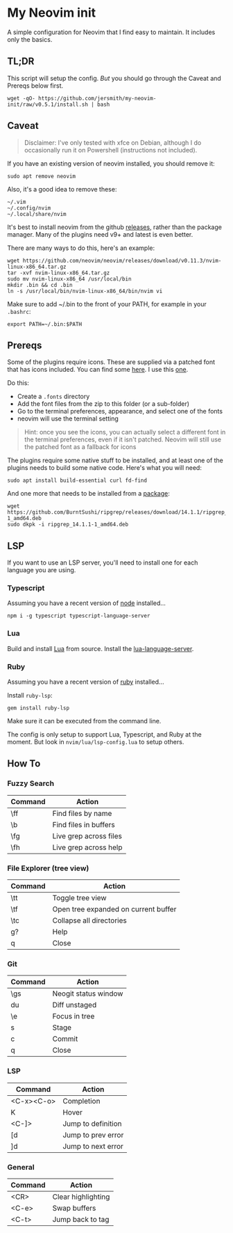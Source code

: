 # My Neovim init
A simple configuration for Neovim that I find easy to maintain. It includes only the basics.

## TL;DR
This script will setup the config. _But_ you should go through the Caveat and Prereqs below first.

```
wget -qO- https://github.com/jersmith/my-neovim-init/raw/v0.5.1/install.sh | bash
```

## Caveat
> Disclaimer: I've only tested with xfce on Debian, although I do occasionally run it on Powershell (instructions not included).

If you have an existing version of neovim installed, you should remove it:

`sudo apt remove neovim`

Also, it's a good idea to remove these:

```
~/.vim
~/.config/nvim
~/.local/share/nvim
```

It's best to install neovim from the github [releases](https://github.com/neovim/neovim/releases/), rather than the package manager. Many of the plugins need v9+ and latest is even better.

There are many ways to do this, here's an example:

```
wget https://github.com/neovim/neovim/releases/download/v0.11.3/nvim-linux-x86_64.tar.gz
tar -xvf nvim-linux-x86_64.tar.gz
sudo mv nvim-linux-x86_64 /usr/local/bin
mkdir .bin && cd .bin
ln -s /usr/local/bin/nvim-linux-x86_64/bin/nvim vi
```

Make sure to add ~/.bin to the front of your PATH, for example in your `.bashrc`:

```
export PATH=~/.bin:$PATH
```

## Prereqs

Some of the plugins require icons. These are supplied via a patched font that has icons included. You can find some [here](https://www.nerdfonts.com/font-downloads). I use this [one](https://github.com/ryanoasis/nerd-fonts/releases/download/v3.4.0/FiraCode.zip).

Do this:
- Create a `.fonts` directory 
- Add the font files from the zip to this folder (or a sub-folder)
- Go to the terminal preferences, appearance, and select one of the fonts
- neovim will use the terminal setting

> Hint: once you see the icons, you can actually select a different font in the terminal preferences, even if it isn't patched. Neovim will still use the patched font as a fallback for icons

The plugins require some native stuff to be installed, and at least one of the plugins needs to build some native code. Here's what you will need:

```
sudo apt install build-essential curl fd-find 
```

And one more that needs to be installed from a [package](https://github.com/BurntSushi/ripgrep/releases):

```
wget https://github.com/BurntSushi/ripgrep/releases/download/14.1.1/ripgrep_14.1.1-1_amd64.deb
sudo dkpk -i ripgrep_14.1.1-1_amd64.deb
```
## LSP

If you want to use an LSP server, you'll need to install one for each language you are using. 

### Typescript

Assuming you have a recent version of [node](https://github.com/nvm-sh/nvm) installed...

```
npm i -g typescript typescript-language-server
```

### Lua

Build and install [Lua](https://www.lua.org/download.html) from source.
Install the [lua-language-server](https://luals.github.io/#neovim-install).

### Ruby

Assuming you have a recent version of [ruby](https://rbenv.org/) installed...

Install `ruby-lsp`:

`gem install ruby-lsp`

Make sure it can be executed from the command line.

The config is only setup to support Lua, Typescript, and Ruby at the moment. But look in
`nvim/lua/lsp-config.lua` to setup others.

## How To

### Fuzzy Search
|Command|Action                 |
|-------|-----------------------|
|\ff    |Find files by name     |
|\b     |Find files in buffers  |
|\fg    |Live grep across files |
|\fh    |Live grep across help  |

### File Explorer (tree view)
|Command|Action                 |
|-------|-----------------------|
|\tt    |Toggle tree view       |
|\tf    |Open tree expanded on current buffer|
|\tc    |Collapse all directories|
|g?     |Help                   |
|q      |Close                  |

### Git
|Command|Action                 |
|-------|-----------------------|
|\gs    | Neogit status window  |
|du     | Diff unstaged         |
|\e     | Focus in tree         |
|s      | Stage                 |
|c      | Commit                |
|q      | Close                 |

### LSP
|Command|Action                 |
|-------|-----------------------|
|\<C-x\>\<C-o\>   | Completion      |
|K            | Hover           |
|<C-]>        | Jump to definition |
|[d           | Jump to prev error |
|]d           | Jump to next error |


### General
|Command|Action                 |
|-------|-----------------------|
|\<CR\>   | Clear highlighting    |
|\<C-e\>  | Swap buffers          |
|\<C-t\>  | Jump back to tag      |


